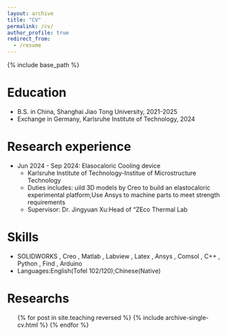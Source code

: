 ```yaml
---
layout: archive
title: "CV"
permalink: /cv/
author_profile: true
redirect_from:
  - /resume
---
```


{% include base_path %}

Education
======
* B.S. in China, Shanghai Jiao Tong University, 2021-2025
* Exchange in Germany, Karlsruhe Institute of Technology, 2024

Research experience
======
* Jun 2024 - Sep 2024: Elasocaloric Cooling device
  * Karlsruhe Institute of Technology-Institue of Microstructure Technology
  * Duties includes: uild 3D models by Creo to build an elastocaloric experimental platform;Use Ansys to machine parts to meet strength requirements
  * Supervisor: Dr. Jingyuan Xu:Head of “ZEco Thermal Lab
  
Skills
======
* SOLIDWORKS , Creo , Matlab , Labview , Latex , Ansys , Comsol , C++ , Python , Find , Arduino
* Languages:English(Tofel 102/120);Chinese(Native)
  
Researchs
======
  <ul>{% for post in site.teaching reversed %}
    {% include archive-single-cv.html %}
  {% endfor %}</ul>
  
